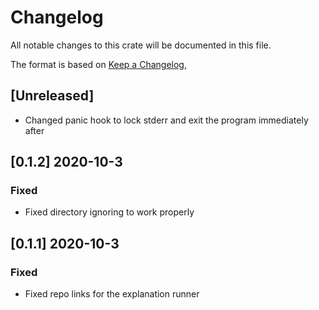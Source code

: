 # Changelog

All notable changes to this crate will be documented in this file.

The format is based on [Keep a Changelog](https://keepachangelog.com/en/1.0.0/),

## [Unreleased]

- Changed panic hook to lock stderr and exit the program immediately after

## [0.1.2] 2020-10-3

### Fixed

- Fixed directory ignoring to work properly

## [0.1.1] 2020-10-3

### Fixed

- Fixed repo links for the explanation runner
